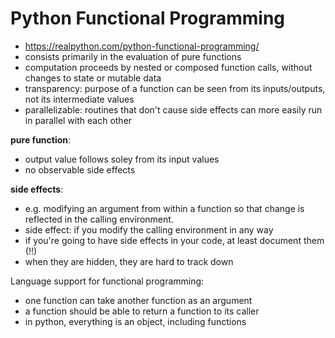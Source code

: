 # Python Functional Programming
- https://realpython.com/python-functional-programming/
- consists primarily in the evaluation of pure functions  
- computation proceeds by nested or composed function calls, without changes to state or mutable data
- transparency: purpose of a function can be seen from its inputs/outputs, not its intermediate values
- parallelizable: routines that don't cause side effects can more easily run in parallel with each other


**pure function**:  
- output value follows soley from its input values
- no observable side effects


**side effects**:
- e.g. modifying an argument from within a function so that change is reflected in the calling environment.  
- side effect: if you modify the calling environment in any way 
- if you're going to have side effects in your code, at least document them (!!)
- when they are hidden, they are hard to track down 


Language support for functional programming:
- one function can take another function as an argument
- a function should be able to return a function to its caller 
- in python, everything is an object, including functions 

